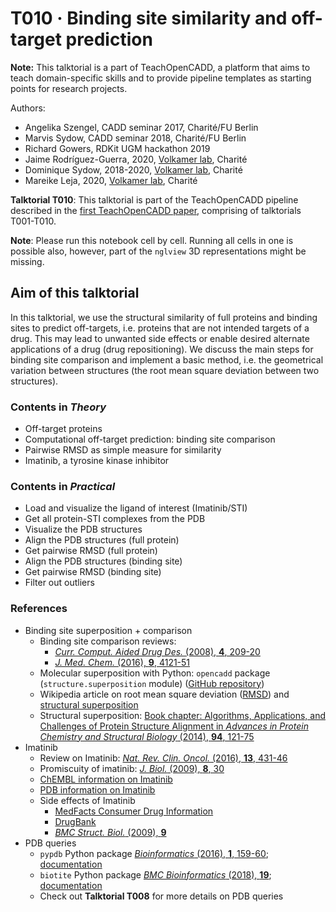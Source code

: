 # T010 · Binding site similarity and off-target prediction

**Note:** This talktorial is a part of TeachOpenCADD, a platform that aims to teach domain-specific skills and to provide pipeline templates as starting points for research projects.

Authors:

- Angelika Szengel, CADD seminar 2017, Charité/FU Berlin
- Marvis Sydow, CADD seminar 2018, Charité/FU Berlin
- Richard Gowers, RDKit UGM hackathon 2019
- Jaime Rodríguez-Guerra, 2020, [Volkamer lab](https://volkamerlab.org), Charité
- Dominique Sydow, 2018-2020, [Volkamer lab](https://volkamerlab.org), Charité
- Mareike Leja, 2020, [Volkamer lab](https://volkamerlab.org), Charité


__Talktorial T010__: This talktorial is part of the TeachOpenCADD pipeline described in the [first TeachOpenCADD paper](https://jcheminf.biomedcentral.com/articles/10.1186/s13321-019-0351-x), comprising of talktorials T001-T010.


**Note**: Please run this notebook cell by cell. Running all cells in one is possible also, however, part of the `nglview` 3D representations might be missing.


## Aim of this talktorial

In this talktorial, we use the structural similarity of full proteins and binding sites to predict off-targets, i.e. proteins that are not intended targets of a drug. This may lead to unwanted side effects or enable desired alternate applications of a drug (drug repositioning).
We discuss the main steps for binding site comparison and implement a basic method, i.e. the geometrical variation between structures (the root mean square deviation between two structures).


### Contents in *Theory*

* Off-target proteins
* Computational off-target prediction: binding site comparison
* Pairwise RMSD as simple measure for similarity
* Imatinib, a tyrosine kinase inhibitor


### Contents in *Practical*

* Load and visualize the ligand of interest (Imatinib/STI)
* Get all protein-STI complexes from the PDB
* Visualize the PDB structures
* Align the PDB structures (full protein)
* Get pairwise RMSD (full protein)
* Align the PDB structures (binding site)
* Get pairwise RMSD (binding site)
* Filter out outliers


### References

* Binding site superposition + comparison 
  * Binding site comparison reviews: 
    * [<i>Curr. Comput. Aided Drug Des. </i> (2008), <b>4</b>, 209-20](https://www.eurekaselect.com/67606/article/how-measure-similarity-between-protein-ligand-binding-sites)
    * [<i>J. Med. Chem. </i> (2016), <b>9</b>, 4121-51](https://pubs.acs.org/doi/10.1021/acs.jmedchem.6b00078)
  * Molecular superposition with Python: `opencadd` package (`structure.superposition` module) ([GitHub repository](https://github.com/volkamerlab/opencadd))
  * Wikipedia article on root mean square deviation ([RMSD](https://en.wikipedia.org/wiki/Root-mean-square_deviation_of_atomic_positions)) and [structural superposition](https://en.wikipedia.org/wiki/Structural_alignment)
  * Structural superposition: [Book chapter: Algorithms, Applications, and Challenges of Protein Structure Alignment in *Advances in Protein Chemistry and Structural Biology* (2014), **94**, 121-75](https://www.sciencedirect.com/science/article/pii/B9780128001684000056?via%3Dihub)
* Imatinib  
  * Review on Imatinib: [<i>Nat. Rev. Clin. Oncol.</i> (2016), <b>13</b>, 431-46](https://www.nature.com/articles/nrclinonc.2016.41)
  * Promiscuity of imatinib: 
[<i>J. Biol.</i> (2009), <b>8</b>, 30](https://jbiol.biomedcentral.com/articles/10.1186/jbiol134)
  * [ChEMBL information on Imatinib](https://www.ebi.ac.uk/chembl/compound/inspect/CHEMBL941)
  * [PDB information on Imatinib](https://www3.rcsb.org/ligand/STI)
  * Side effects of Imatinib
    * [MedFacts Consumer Drug Information](https://www.drugs.com/cdi/imatinib.html)
    * [DrugBank](https://go.drugbank.com/drugs/DB00619)
    * [<i>BMC Struct. Biol.</i> (2009), <b>9</b>](https://bmcstructbiol.biomedcentral.com/articles/10.1186/1472-6807-9-7)
* PDB queries
  * `pypdb` Python package 
[_Bioinformatics_ (2016), **1**, 159-60](https://academic.oup.com/bioinformatics/article-lookup/doi/10.1093/bioinformatics/btv543); [documentation](http://www.wgilpin.com/pypdb_docs/html/)
  * `biotite` Python package [_BMC Bioinformatics_ (2018), **19**](https://bmcbioinformatics.biomedcentral.com/articles/10.1186/s12859-018-2367-z); [documentation](https://www.biotite-python.org/)
  * Check out **Talktorial T008** for more details on PDB queries
